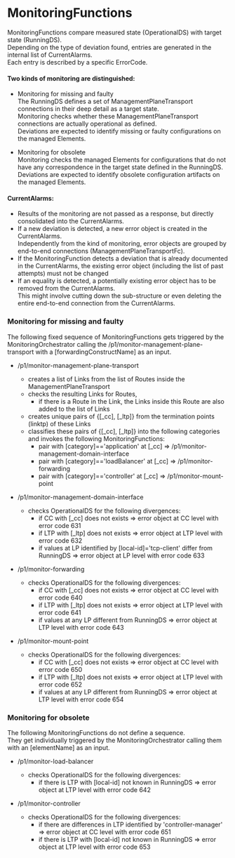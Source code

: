 # MonitoringFunctions  

MonitoringFunctions compare measured state (OperationalDS) with target state (RunningDS).  
Depending on the type of deviation found, entries are generated in the internal list of CurrentAlarms.  
Each entry is described by a specific ErrorCode.  

#### Two kinds of monitoring are distinguished:  
- Monitoring for missing and faulty  
The RunningDS defines a set of ManagementPlaneTransport connections in their deep detail as a target state.  
Monitoring checks whether these ManagementPlaneTransport connections are actually operational as defined.  
Deviations are expected to identify missing or faulty configurations on the managed Elements.  

- Monitoring for obsolete  
Monitoring checks the managed Elements for configurations that do not have any correspondence in the target state defined in the RunningDS.  
Deviations are expected to identify obsolete configuration artifacts on the managed Elements.  

#### CurrentAlarms:
- Results of the monitoring are not passed as a response, but directly consolidated into the CurrentAlarms.  
- If a new deviation is detected, a new error object is created in the CurrentAlarms.  
Independently from the kind of monitoring, error objects are grouped by end-to-end connections (ManagementPlaneTransportFc).  
- If the MonitoringFunction detects a deviation that is already documented in the CurrentAlarms, the existing error object (including the list of past attempts) must not be changed  
- If an equality is detected, a potentially existing error object has to be removed from the CurrentAlarms.  
This might involve cutting down the sub-structure or even deleting the entire end-to-end connection from the CurrentAlarms.  

### Monitoring for missing and faulty  

The following fixed sequence of MonitoringFunctions gets triggered by the MonitoringOrchestrator calling the /p1/monitor-management-plane-transport with a [forwardingConstructName] as an input.  

- /p1/monitor-management-plane-transport  
  - creates a list of Links from the list of Routes inside the ManagementPlaneTransport  
  - checks the resulting Links for Routes,  
    - if there is a Route in the Link, the Links inside this Route are also added to the list of Links  
  - creates unique pairs of {[_cc], [_ltp]} from the termination points (linktp) of these Links  
  - classifies these pairs of {[_cc], [_ltp]} into the following categories and invokes the following MonitoringFunctions:
    - pair with [category]=='application' at [_cc] => /p1/monitor-management-domain-interface  
    - pair with [category]=='loadBalancer' at [_cc] => /p1/monitor-forwarding  
    - pair with [category]=='controller' at [_cc] => /p1/monitor-mount-point  

- /p1/monitor-management-domain-interface  
    - checks OperationalDS for the following divergences:  
      - if CC with [_cc] does not exists => error object at CC level with error code 631  
      - if LTP with [_ltp] does not exists => error object at LTP level with error code 632  
      - if values at LP identified by [local-id]='tcp-client' differ from RunningDS => error object at LP level with error code 633  

- /p1/monitor-forwarding
    - checks OperationalDS for the following divergences:  
      - if CC with [_cc] does not exists => error object at CC level with error code 640  
      - if LTP with [_ltp] does not exists => error object at LTP level with error code 641  
      - if values at any LP different from RunningDS => error object at LTP level with error code 643  

- /p1/monitor-mount-point
    - checks OperationalDS for the following divergences:  
      - if CC with [_cc] does not exists => error object at CC level with error code 650  
      - if LTP with [_ltp] does not exists => error object at LTP level with error code 652  
      - if values at any LP different from RunningDS => error object at LTP level with error code 654  

### Monitoring for obsolete  

The following MonitoringFunctions do not define a sequence.  
They get individually triggered by the MonitoringOrchestrator calling them with an [elementName] as an input.  

- /p1/monitor-load-balancer  
  - checks OperationalDS for the following divergences:  
    - if there is LTP with [local-id] not known in RunningDS => error object at LTP level with error code 642  

- /p1/monitor-controller  
  - checks OperationalDS for the following divergences:  
    - if there are differences in LTP identified by 'controller-manager' => error object at CC level with error code 651
    - if there is LTP with [local-id] not known in RunningDS => error object at LTP level with error code 653
